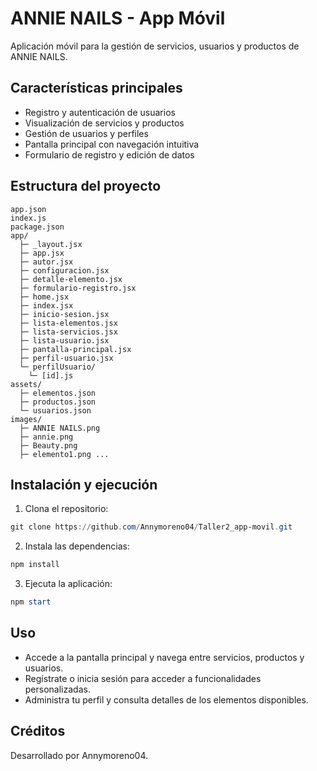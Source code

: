 

# ANNIE NAILS - App Móvil

Aplicación móvil para la gestión de servicios, usuarios y productos de ANNIE NAILS.

## Características principales

- Registro y autenticación de usuarios
- Visualización de servicios y productos
- Gestión de usuarios y perfiles
- Pantalla principal con navegación intuitiva
- Formulario de registro y edición de datos

## Estructura del proyecto

```
app.json
index.js
package.json
app/
  ├─ _layout.jsx
  ├─ app.jsx
  ├─ autor.jsx
  ├─ configuracion.jsx
  ├─ detalle-elemento.jsx
  ├─ formulario-registro.jsx
  ├─ home.jsx
  ├─ index.jsx
  ├─ inicio-sesion.jsx
  ├─ lista-elementos.jsx
  ├─ lista-servicios.jsx
  ├─ lista-usuario.jsx
  ├─ pantalla-principal.jsx
  ├─ perfil-usuario.jsx
  └─ perfilUsuario/
    └─ [id].js
assets/
  ├─ elementos.json
  ├─ productos.json
  └─ usuarios.json
images/
  ├─ ANNIE NAILS.png
  ├─ annie.png
  ├─ Beauty.png
  ├─ elemento1.png ...
```

## Instalación y ejecución

1. Clona el repositorio:
  ```powershell
  git clone https://github.com/Annymoreno04/Taller2_app-movil.git
  ```
2. Instala las dependencias:
  ```powershell
  npm install
  ```
3. Ejecuta la aplicación:
  ```powershell
  npm start
  ```

## Uso

- Accede a la pantalla principal y navega entre servicios, productos y usuarios.
- Regístrate o inicia sesión para acceder a funcionalidades personalizadas.
- Administra tu perfil y consulta detalles de los elementos disponibles.

## Créditos

Desarrollado por Annymoreno04.
